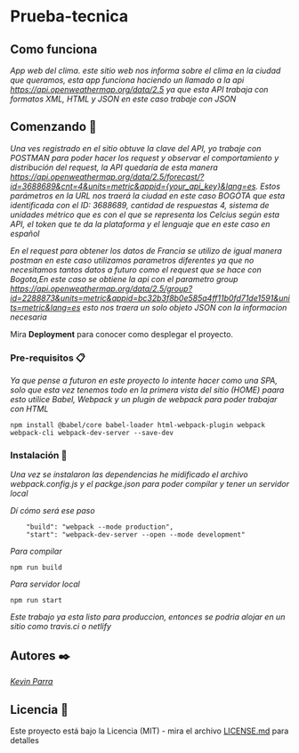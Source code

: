 # Prueba-tecnica

## Como funciona

_App web del clima. este sitio web nos informa sobre el clima en la ciudad que queramos, esta app funciona haciendo un llamado a la api https://api.openweathermap.org/data/2.5 ya que esta API trabaja con formatos XML, HTML y JSON en este caso trabaje con JSON_

## Comenzando 🚀

_Una ves registrado en el sitio obtuve la clave del API, yo trabaje con POSTMAN para poder hacer los request y observar el comportamiento y distribución del request, la API quedaría de esta manera https://api.openweathermap.org/data/2.5/forecast/?id=3688689&cnt=4&units=metric&appid={your_api_key}&lang=es.
Estos parámetros en la URL nos traerá la ciudad en este caso BOGOTA que esta identificada con el ID: 3688689, cantidad de respuestas 4, sistema de unidades métrico que es con el que se representa los Celcius según esta API, el token que te da la plataforma y el lenguaje que en este caso en español_

_En el request para obtener los datos de Francia se utilizo de igual manera postman en este caso utilizamos parametros diferentes ya que no necesitamos tantos datos a futuro como el request que se hace con Bogota,En este caso se obtiene la api con el parametro group https://api.openweathermap.org/data/2.5/group?id=2288873&units=metric&appid=bc32b3f8b0e585a4ff11b0fd71de1591&units=metric&lang=es  esto nos traera un solo objeto JSON con la informacion necesaria_

Mira **Deployment** para conocer como desplegar el proyecto.


### Pre-requisitos 📋

_Ya que pense a futuron en este proyecto lo intente hacer como una SPA, solo que esta vez tenemos todo en la primera vista del sitio (HOME) paara esto utilice Babel, Webpack y un plugin de webpack para poder trabajar con HTML_

```
npm install @babel/core babel-loader html-webpack-plugin webpack webpack-cli webpack-dev-server --save-dev
```

### Instalación 🔧

_Una vez se instalaron las dependencias he midificado el archivo webpack.config.js y el packge.json para poder compilar y tener un servidor local_

_Dí cómo será ese paso_

```
    "build": "webpack --mode production",
    "start": "webpack-dev-server --open --mode development"
```

_Para compilar_

```
npm run build
```

_Para servidor local_

```
npm run start
```


_Este trabajo ya esta listo para produccion, entonces se podria alojar en un sitio como travis.ci o netlify_

## Autores ✒️

_[Kevin Parra](https://kevin-parra-lopez.web.app/)_
 
## Licencia 📄

Este proyecto está bajo la Licencia (MIT) - mira el archivo [LICENSE.md](LICENSE.md) para detalles

